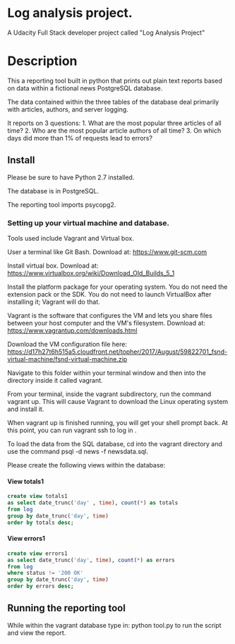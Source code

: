 # Log analysis project.

A Udacity Full Stack developer project called "Log Analysis Project"

# Description

This a reporting tool built in python that prints out plain text reports based on data within a fictional news PostgreSQL database. 

The data contained within the three tables of the database deal primarily with articles, authors, and server logging. 

It reports on 3 questions:
    1. What are the most popular three articles of all time?
    2. Who are the most popular article authors of all time?
    3. On which days did more than 1% of requests lead to errors?

## Install

Please be sure to have Python 2.7 installed. 

The database is in PostgreSQL.

The reporting tool imports psycopg2. 


### Setting up your virtual machine and database.

Tools used include Vagrant and Virtual box. 

User a terminal like Git Bash. Download at: https://www.git-scm.com

Install virtual box. Download at: https://www.virtualbox.org/wiki/Download_Old_Builds_5_1

 Install the platform package for your operating system. You do not need the extension pack or the SDK. You do not need to launch VirtualBox after installing it; Vagrant will do that.

Vagrant is the software that configures the VM and lets you share files between your host computer and the VM's filesystem. Download at: https://www.vagrantup.com/downloads.html

Download the VM configuration file here: https://d17h27t6h515a5.cloudfront.net/topher/2017/August/59822701_fsnd-virtual-machine/fsnd-virtual-machine.zip

Navigate to this folder within your terminal window and then into the directory inside it called vagrant. 

From your terminal, inside the vagrant subdirectory, run the command vagrant up. This will cause Vagrant to download the Linux operating system and install it. 

When vagrant up is finished running, you will get your shell prompt back. At this point, you can run vagrant ssh to log in .

To load the data from the SQL database, cd into the vagrant directory and use the command psql -d news -f newsdata.sql.

Please create the following views within the database:

#### View totals1

```sql
create view totals1
as select date_trunc('day' , time), count(*) as totals
from log
group by date_trunc('day', time)
order by totals desc;
```

#### View errors1

```sql
create view errors1
as select date_trunc('day', time), count(*) as errors
from log
where status != '200 OK'
group by date_trunc('day', time)
order by errors desc;
```

## Running the reporting tool

While within the vagrant database type in: python tool.py to run the script and view the report. 